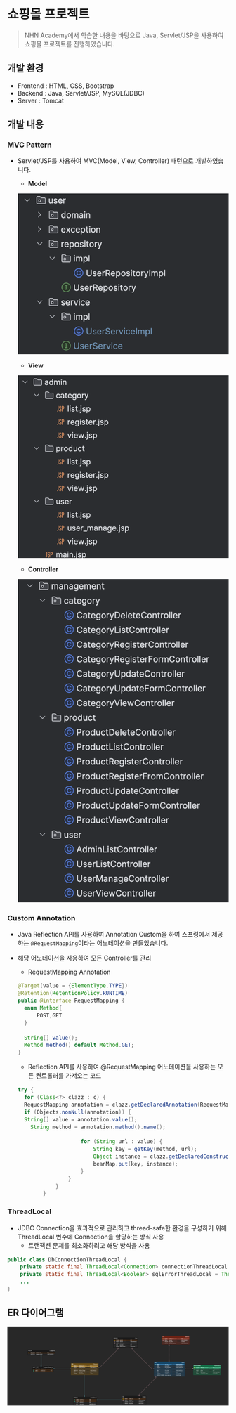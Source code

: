 # 쇼핑몰 프로젝트

> NHN Academy에서 학습한 내용을 바탕으로 Java, Servlet/JSP을 사용하여 쇼핑몰 프로젝트를 진행하였습니다.

## 개발 환경
- Frontend : HTML, CSS, Bootstrap
- Backend : Java, Servlet/JSP, MySQL(JDBC)
- Server : Tomcat

## 개발 내용

### MVC Pattern
- Servlet/JSP를 사용하여 MVC(Model, View, Controller) 패턴으로 개발하였습니다.

  - **Model**

  ![Model](./img/Model.png)
  
  - **View**
  
  ![View](./img/View.png)
  
  - **Controller**
  
  ![Controller](./img/Controller.png)


### Custom Annotation
- Java Reflection API를 사용하여 Annotation Custom을 하여 스프링에서 제공하는 `@RequestMapping`이라는 어노테이션을 만들었습니다.
- 해당 어노테이션을 사용하여 모든 Controller를 관리

  - RequestMapping Annotation
  ```java
  @Target(value = {ElementType.TYPE})
  @Retention(RetentionPolicy.RUNTIME)
  public @interface RequestMapping {
    enum Method{
        POST,GET
    }

    String[] value();
    Method method() default Method.GET;
  }
  ```
  - Reflection API를 사용하여 @RequestMapping 어노테이션을 사용하는 모든 컨트롤러를 가져오는 코드
  ```java
  try {
    for (Class<?> clazz : c) {
    RequestMapping annotation = clazz.getDeclaredAnnotation(RequestMapping.class);
    if (Objects.nonNull(annotation)) {
    String[] value = annotation.value();
      String method = annotation.method().name();
  
                      for (String url : value) {
                          String key = getKey(method, url);
                          Object instance = clazz.getDeclaredConstructor().newInstance();
                          beanMap.put(key, instance);
                      }
                  }
              }
          }
  ```


### ThreadLocal
- JDBC Connection을 효과적으로 관리하고 thread-safe한 환경을 구성하기 위해 ThreadLocal 변수에 Connection을 할당하는 방식 사용
  - 트랜잭션 문제를 최소화하려고 해당 방식을 사용

```java
public class DbConnectionThreadLocal {
    private static final ThreadLocal<Connection> connectionThreadLocal = new ThreadLocal<>();
    private static final ThreadLocal<Boolean> sqlErrorThreadLocal = ThreadLocal.withInitial(() -> false);
    ...
}

```

## ER 다이어그램
![ER-Diagram](./submit/erd/ERD.png)


